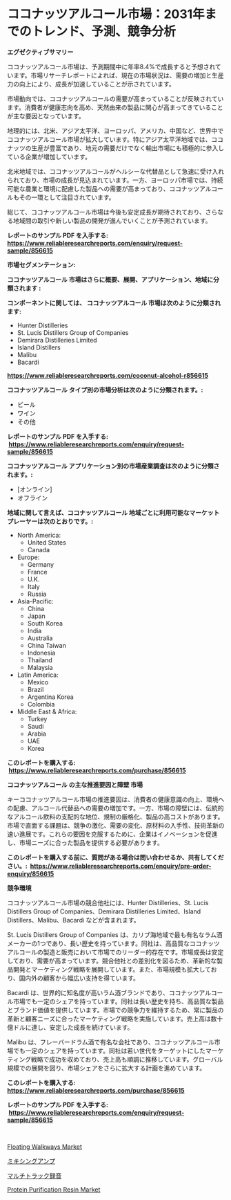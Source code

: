 <p><h1>ココナッツアルコール市場：2031年までのトレンド、予測、競争分析</h1></p><p><strong>エグゼクティブサマリー</strong></p>
<p><p>ココナッツアルコール市場は、予測期間中に年率8.4%で成長すると予想されています。市場リサーチレポートによれば、現在の市場状況は、需要の増加と生産力の向上により、成長が加速していることが示されています。</p><p>市場動向では、ココナッツアルコールの需要が高まっていることが反映されています。消費者が健康志向を高め、天然由来の製品に関心が高まってきていることが主な要因となっています。</p><p>地理的には、北米、アジア太平洋、ヨーロッパ、アメリカ、中国など、世界中でココナッツアルコール市場が拡大しています。特にアジア太平洋地域では、ココナッツの生産が豊富であり、地元の需要だけでなく輸出市場にも積極的に参入している企業が増加しています。</p><p>北米地域では、ココナッツアルコールがヘルシーな代替品として急速に受け入れられており、市場の成長が見込まれています。一方、ヨーロッパ市場では、持続可能な農業と環境に配慮した製品への需要が高まっており、ココナッツアルコールもその一環として注目されています。</p><p>総じて、ココナッツアルコール市場は今後も安定成長が期待されており、さらなる地域間の取引や新しい製品の開発が進んでいくことが予測されています。</p></p>
<p><strong>レポートのサンプル PDF を入手する: <a href="https://www.reliableresearchreports.com/enquiry/request-sample/856615">https://www.reliableresearchreports.com/enquiry/request-sample/856615</a></strong></p>
<p><strong>市場セグメンテーション:</strong></p>
<p><strong> ココナッツアルコール 市場はさらに概要、展開、アプリケーション、地域に分類されます :</strong></p>
<p><strong>コンポーネントに関しては、 ココナッツアルコール 市場は次のように分類されます: &nbsp;</strong></p>
<p><ul><li>Hunter Distilleries</li><li>St. Lucis Distillers Group of Companies</li><li>Demirara Distilleries Limited</li><li>Island Distillers</li><li>Malibu</li><li>Bacardi</li></ul></p>
<p><strong><a href="https://www.reliableresearchreports.com/coconut-alcohol-r856615">https://www.reliableresearchreports.com/coconut-alcohol-r856615</a></strong></p>
<p><strong> ココナッツアルコール タイプ別の市場分析は次のように分類されます。:</strong></p>
<p><ul><li>ビール</li><li>ワイン</li><li>その他</li></ul></p>
<p><strong>レポートのサンプル PDF を入手する: &nbsp;<a href="https://www.reliableresearchreports.com/enquiry/request-sample/856615">https://www.reliableresearchreports.com/enquiry/request-sample/856615</a></strong></p>
<p><strong> ココナッツアルコール アプリケーション別の市場産業調査は次のように分類されます。:</strong></p>
<p><ul><li>[オンライン]</li><li>オフライン</li></ul></p>
<p><strong>地域に関して言えば、ココナッツアルコール 地域ごとに利用可能なマーケットプレーヤーは次のとおりです。:</strong></p>
<p><ul>
    <li>
        North America:
        <ul>
            <li>United States</li>
            <li>Canada</li>
        </ul>
    </li>
    <li>
        Europe:
        <ul>
            <li>Germany</li>
            <li>France</li>
            <li>U.K.</li>
            <li>Italy</li>
            <li>Russia</li>
        </ul>
    </li>
    <li>
        Asia-Pacific:
        <ul>
            <li>China</li>
            <li>Japan</li>
            <li>South Korea</li>
            <li>India</li>
            <li>Australia</li>
            <li>China Taiwan</li>
            <li>Indonesia</li>
            <li>Thailand</li>
            <li>Malaysia</li>
        </ul>
    </li>
    <li>
        Latin America:
        <ul>
            <li>Mexico</li>
            <li>Brazil</li>
            <li>Argentina Korea</li>
            <li>Colombia</li>
        </ul>
    </li>
    <li>
        Middle East & Africa:
        <ul>
            <li>Turkey</li>
            <li>Saudi</li>
            <li>Arabia</li>
            <li>UAE</li>
            <li>Korea</li>
        </ul>
    </li>
    </ul></p>
<p><strong>このレポートを購入する: &nbsp;<a href="https://www.reliableresearchreports.com/purchase/856615">https://www.reliableresearchreports.com/purchase/856615</a></strong></p>
<p><strong>ココナッツアルコール の主な推進要因と障壁 市場</strong></p>
<p><p>キーココナッツアルコール市場の推進要因は、消費者の健康意識の向上、環境への配慮、アルコール代替品への需要の増加です。一方、市場の障壁には、伝統的なアルコール飲料の支配的な地位、規制の厳格化、製品の高コストがあります。市場で直面する課題は、競争の激化、需要の変化、原材料の入手性、技術革新の速い進展です。これらの要因を克服するために、企業はイノベーションを促進し、市場ニーズに合った製品を提供する必要があります。</p></p>
<p><strong>このレポートを購入する前に、質問がある場合は問い合わせるか、共有してください。:&nbsp; <a href="https://www.reliableresearchreports.com/enquiry/pre-order-enquiry/856615">https://www.reliableresearchreports.com/enquiry/pre-order-enquiry/856615</a></strong></p>
<p><strong>競争環境</strong></p>
<p><p>ココナッツアルコール市場の競合他社には、Hunter Distilleries、St. Lucis Distillers Group of Companies、Demirara Distilleries Limited、Island Distillers、Malibu、Bacardi などが含まれます。 </p><p>St. Lucis Distillers Group of Companies は、カリブ海地域で最も有名なラム酒メーカーの1つであり、長い歴史を持っています。同社は、高品質なココナッツアルコールの製造と販売において市場でのリーダー的存在です。市場成長は安定しており、需要が高まっています。競合他社との差別化を図るため、革新的な製品開発とマーケティング戦略を展開しています。また、市場規模も拡大しており、国内外の顧客から幅広い支持を得ています。</p><p>Bacardi は、世界的に知名度が高いラム酒ブランドであり、ココナッツアルコール市場でも一定のシェアを持っています。同社は長い歴史を持ち、高品質な製品とブランド価値を提供しています。市場での競争力を維持するため、常に製品の革新と顧客ニーズに合ったマーケティング戦略を実施しています。売上高は数十億ドルに達し、安定した成長を続けています。</p><p>Malibu は、フレーバードラム酒で有名な会社であり、ココナッツアルコール市場でも一定のシェアを持っています。同社は若い世代をターゲットにしたマーケティング戦略で成功を収めており、売上高も順調に推移しています。グローバル規模での展開を図り、市場シェアをさらに拡大する計画を進めています。</p></p>
<p><strong>このレポートを購入する: &nbsp; <a href="https://www.reliableresearchreports.com/purchase/856615">https://www.reliableresearchreports.com/purchase/856615</a></strong></p>
<p><strong>レポートのサンプル PDF を入手する: &nbsp;<a href="https://www.reliableresearchreports.com/enquiry/request-sample/856615">https://www.reliableresearchreports.com/enquiry/request-sample/856615</a></strong><strong></strong></p>
<p>&nbsp;</p>
<p><p><a href="https://view.publitas.com/reportprime-1/floating-walkways-market-research-report-the-key-to-successful-business-strategy-forecasted-for-period-from-2024-2031/">Floating Walkways Market</a></p><p><a href="https://github.com/laurenreichert/Market-Research-Report-List-1/blob/main/335036719180.md">ミキシングアンプ</a></p><p><a href="https://github.com/RodHoppe07/Market-Research-Report-List-1/blob/main/251140819181.md">マルチトラック録音</a></p><p><a href="https://crocus-run-b5a.notion.site/Protein-Purification-Resin-Market-Size-Share-Trends-Analysis-Report-By-Application-Regional-Outl-a75ab72c59814ff4b312d4afa9b41aa0">Protein Purification Resin Market</a></p></p>